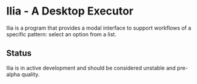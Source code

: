 # Ilia - A Desktop Executor

Ilia is a program that provides a modal interface to support workflows of a specific pattern: select an option from a list.

## Status

Ilia is in active development and should be considered unstable and pre-alpha quality.
